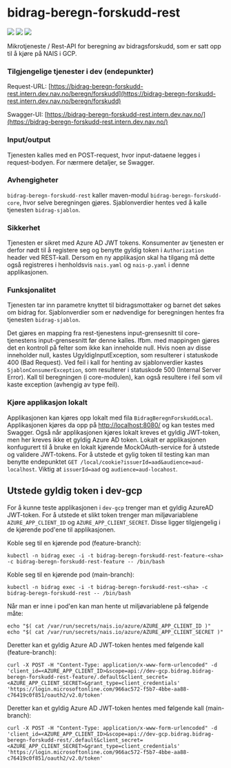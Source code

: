 # bidrag-beregn-forskudd-rest

[![](https://github.com/navikt/bidrag-beregn-forskudd-rest/actions/workflows/ci.yaml/badge.svg)](https://github.com/navikt/bidrag-beregn-forskudd-rest/actions/workflows/ci.yaml)
[![](https://github.com/navikt/bidrag-beregn-forskudd-rest/actions/workflows/pr.yaml/badge.svg)](https://github.com/navikt/bidrag-beregn-forskudd-rest/actions/workflows/pr.yaml)
[![](https://github.com/navikt/bidrag-beregn-forskudd-rest/actions/workflows/release.yaml/badge.svg)](https://github.com/navikt/bidrag-beregn-forskudd-rest/actions/workflows/release.yaml)

Mikrotjeneste / Rest-API for beregning av bidragsforskudd, som er satt opp til å kjøre på NAIS i GCP.

### Tilgjengelige tjenester i dev (endepunkter)
Request-URL: [https://bidrag-beregn-forskudd-rest.intern.dev.nav.no/beregn/forskudd](https://bidrag-beregn-forskudd-rest.intern.dev.nav.no/beregn/forskudd)

Swagger-UI: [https://bidrag-beregn-forskudd-rest.intern.dev.nav.no/](https://bidrag-beregn-forskudd-rest.intern.dev.nav.no/)

### Input/output
Tjenesten kalles med en POST-request, hvor input-dataene legges i request-bodyen. For nærmere detaljer, se Swagger.

### Avhengigheter
`bidrag-beregn-forskudd-rest` kaller maven-modul `bidrag-beregn-forskudd-core`, hvor selve beregningen gjøres. Sjablonverdier hentes ved å kalle tjenesten `bidrag-sjablon`.

### Sikkerhet
Tjenesten er sikret med Azure AD JWT tokens. Konsumenter av tjenesten er derfor nødt til å registere seg og benytte gyldig token i `Authorization` header ved REST-kall. Dersom en ny applikasjon skal ha tilgang må dette også registreres i henholdsvis `nais.yaml` og `nais-p.yaml` i denne applikasjonen.

### Funksjonalitet
Tjenesten tar inn parametre knyttet til bidragsmottaker og barnet det søkes om bidrag for. Sjablonverdier som er nødvendige for beregningen hentes fra tjenesten `bidrag-sjablon`.

Det gjøres en mapping fra rest-tjenestens input-grensesnitt til core-tjenestens input-grensesnitt før denne kalles. Ifbm. med mappingen gjøres det en kontroll på felter som ikke kan inneholde null. Hvis noen av disse inneholder null, kastes UgyldigInputException, som resulterer i statuskode 400 (Bad Request). Ved feil i kall for henting av sjablonverdier kastes `SjablonConsumerException`, som resulterer i statuskode 500 (Internal Server Error). Kall til beregningen (i core-modulen), kan også resultere i feil som vil kaste exception (avhengig av type feil).

### Kjøre applikasjon lokalt
Applikasjonen kan kjøres opp lokalt med fila `BidragBeregnForskuddLocal`. Applikasjonen kjøres da opp på [http://localhost:8080/](http://localhost:8080/) og kan testes med Swagger. Også når applikasjonen kjøres lokalt kreves et gyldig JWT-token, men her kreves ikke et gyldig Azure AD token. Lokalt er applikasjonen konfugurert til å bruke en lokalt kjørende MockOAuth-service for å utstede og validere JWT-tokens. For å utstede et gylig token til testing kan man benytte endepunktet `GET /local/cookie?issuerId=aad&audience=aud-localhost`. Viktig at `issuerId=aad` og `audience=aud-locahost`.

## Utstede gyldig token i dev-gcp
For å kunne teste applikasjonen i `dev-gcp` trenger man et gyldig AzureAD JWT-token. For å utstede et slikt token trenger man miljøvariablene `AZURE_APP_CLIENT_ID` og `AZURE_APP_CLIENT_SECRET`. Disse ligger tilgjengelig i de kjørende pod'ene til applikasjonen.

Koble seg til en kjørende pod (feature-branch):
```
kubectl -n bidrag exec -i -t bidrag-beregn-forskudd-rest-feature-<sha> -c bidrag-beregn-forskudd-rest-feature -- /bin/bash
```

Koble seg til en kjørende pod (main-branch):
```
kubectl -n bidrag exec -i -t bidrag-beregn-forskudd-rest-<sha> -c bidrag-beregn-forskudd-rest -- /bin/bash
```

Når man er inne i pod'en kan man hente ut miljøvariablene på følgende måte:
```
echo "$( cat /var/run/secrets/nais.io/azure/AZURE_APP_CLIENT_ID )"
echo "$( cat /var/run/secrets/nais.io/azure/AZURE_APP_CLIENT_SECRET )"
```

Deretter kan et gyldig Azure AD JWT-token hentes med følgende kall (feature-branch):
```
curl -X POST -H "Content-Type: application/x-www-form-urlencoded" -d 'client_id=<AZURE_APP_CLIENT_ID>&scope=api://dev-gcp.bidrag.bidrag-beregn-forskudd-rest-feature/.default&client_secret=<AZURE_APP_CLIENT_SECRET>&grant_type=client_credentials' 'https://login.microsoftonline.com/966ac572-f5b7-4bbe-aa88-c76419c0f851/oauth2/v2.0/token'
```

Deretter kan et gyldig Azure AD JWT-token hentes med følgende kall (main-branch):
```
curl -X POST -H "Content-Type: application/x-www-form-urlencoded" -d 'client_id=<AZURE_APP_CLIENT_ID>&scope=api://dev-gcp.bidrag.bidrag-beregn-forskudd-rest/.default&client_secret=<AZURE_APP_CLIENT_SECRET>&grant_type=client_credentials' 'https://login.microsoftonline.com/966ac572-f5b7-4bbe-aa88-c76419c0f851/oauth2/v2.0/token'
```
